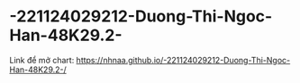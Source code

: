 # -221124029212-Duong-Thi-Ngoc-Han-48K29.2-

Link để mở chart:
https://nhnaa.github.io/-221124029212-Duong-Thi-Ngoc-Han-48K29.2-/
